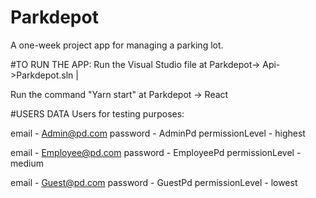 # Parkdepot
A one-week project app for managing a parking lot. 
 
#TO RUN THE APP: 
Run the Visual Studio file at Parkdepot-> Api->Parkdepot.sln |

Run the command "Yarn start" at Parkdepot -> React 
 
#USERS DATA 
Users for testing purposes: 
 
email - Admin@pd.com 
password - AdminPd 
permissionLevel - highest 
 
email - Employee@pd.com 
password - EmployeePd 
permissionLevel - medium 
 
email - Guest@pd.com 
password - GuestPd 
permissionLevel - lowest 
